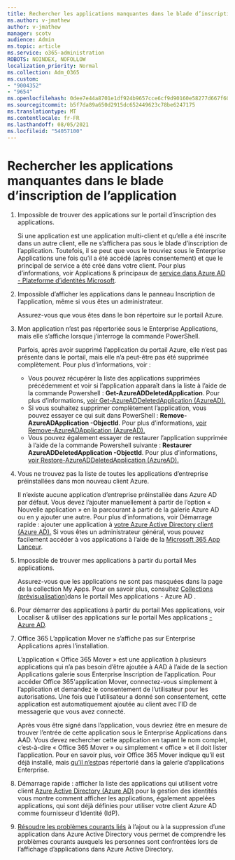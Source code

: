 ```yaml
---
title: Rechercher les applications manquantes dans le blade d’inscription de l’application
ms.author: v-jmathew
author: v-jmathew
manager: scotv
audience: Admin
ms.topic: article
ms.service: o365-administration
ROBOTS: NOINDEX, NOFOLLOW
localization_priority: Normal
ms.collection: Adm_O365
ms.custom:
- "9004352"
- "9654"
ms.openlocfilehash: 0dee7e44a8701e1df924b9657cce6cf9d90160e58277d667f6069a4cbcf87ce5
ms.sourcegitcommit: b5f7da89a650d2915dc652449623c78be6247175
ms.translationtype: MT
ms.contentlocale: fr-FR
ms.lasthandoff: 08/05/2021
ms.locfileid: "54057100"
---
```

# <a name="find-missing-applications-on-app-registration-blade"></a>Rechercher les applications manquantes dans le blade d’inscription de l’application

1. Impossible de trouver des applications sur le portail d’inscription des applications.

    Si une application est une application multi-client et qu’elle a été inscrite dans un autre client, elle ne s’affichera pas sous le blade d’inscription de l’application. Toutefois, il se peut que vous le trouviez sous le Enterprise Applications une fois qu’il a été accédé (après consentement) et que le principal de service a été créé dans votre client. Pour plus d’informations, voir Applications & principaux de [service dans Azure AD - Plateforme d’identités Microsoft](https://docs.microsoft.com/azure/active-directory/develop/app-objects-and-service-principals).
2. Impossible d’afficher les applications dans le panneau Inscription de l’application, même si vous êtes un administrateur.

    Assurez-vous que vous êtes dans le bon répertoire sur le portail Azure.
3. Mon application n’est pas répertoriée sous le Enterprise Applications, mais elle s’affiche lorsque j’interroge la commande PowerShell.

    Parfois, après avoir supprimé l’application du portail Azure, elle n’est pas présente dans le portail, mais elle n’a peut-être pas été supprimée complètement. Pour plus d’informations, voir :
    - Vous pouvez récupérer la liste des applications supprimées précédemment et voir si l’application apparaît dans la liste à l’aide de la commande Powershell : **Get-AzureADDeletedApplication**. Pour plus d’informations, [voir Get-AzureADDeletedApplication (AzureAD).](https://docs.microsoft.com/powershell/module/azuread/get-azureaddeletedapplication)
    - Si vous souhaitez supprimer complètement l’application, vous pouvez essayer ce qui suit dans PowerShell : **Remove-AzureADApplication -ObjectId**. Pour plus d’informations, [voir Remove-AzureADApplication (AzureAD).](https://docs.microsoft.com/powershell/module/azuread/remove-azureadapplication)
    - Vous pouvez également essayer de restaurer l’application supprimée à l’aide de la commande Powershell suivante : **Restaurer AzureADDeletedApplication -ObjectId**. Pour plus d’informations, [voir Restore-AzureADDeletedApplication (AzureAD).](https://docs.microsoft.com/powershell/module/azuread/restore-azureaddeletedapplication)
4. Vous ne trouvez pas la liste de toutes les applications d’entreprise préinstallées dans mon nouveau client Azure.

    Il n’existe aucune application d’entreprise préinstallée dans Azure AD par défaut. Vous devez l’ajouter manuellement à partir de l’option « Nouvelle application » en la parcourant à partir de la galerie Azure AD ou en y ajouter une autre. Pour plus d’informations, voir Démarrage rapide : ajouter une application à [votre Azure Active Directory client (Azure AD).](https://docs.microsoft.com/azure/active-directory/manage-apps/add-application-portal)
    Si vous êtes un administrateur général, vous pouvez facilement accéder à vos applications à l’aide de la [Microsoft 365 App Lanceur](https://docs.microsoft.com/microsoft-365/admin/manage/customize-the-app-launcher).
5. Impossible de trouver mes applications à partir du portail Mes applications.

    Assurez-vous que les applications ne sont pas masquées dans la page de la collection My Apps. Pour en savoir plus, consultez [Collections (prévisualisation)](https://docs.microsoft.com/azure/active-directory/user-help/my-apps-portal-user-collections)dans le portail Mes applications - Azure AD .
6. Pour démarrer des applications à partir du portail Mes applications, voir Localiser & utiliser des applications sur le portail Mes applications [- Azure AD](https://docs.microsoft.com/azure/active-directory/user-help/my-apps-portal-end-user-access).
7. Office 365 L’application Mover ne s’affiche pas sur Enterprise Applications après l’installation.

    L’application « Office 365 Mover » est une application à plusieurs applications qui n’a pas besoin d’être ajoutée à AAD à l’aide de la section Applications galerie sous Enterprise Inscription de l’application. Pour accéder Office 365'application Mover, connectez-vous simplement à l’application et demandez le consentement de l’utilisateur pour les autorisations. Une fois que l’utilisateur a donné son consentement, cette application est automatiquement ajoutée au client avec l’ID de messagerie que vous avez connecté.

    Après vous être signé dans l’application, vous devriez être en mesure de trouver l’entrée de cette application sous le Enterprise Applications dans AAD. Vous devez rechercher cette application en tapant le nom complet, c’est-à-dire « Office 365 Mover » ou simplement « office » et il doit lister l’application. Pour en savoir plus, voir Office 365 Mover indique qu’il est déjà installé, mais [qu’il n’est](https://docs.microsoft.com/answers/questions/30186/office-365-mover-says-its-already-installed-but-it.html)pas répertorié dans la galerie d’applications Enterprise.
8. Démarrage rapide : afficher la liste des applications qui utilisent votre client [Azure Active Directory (Azure AD)](https://docs.microsoft.com/azure/active-directory/manage-apps/view-applications-portal) pour la gestion des identités vous montre comment afficher les applications, également appelées applications, qui sont déjà définies pour utiliser votre client Azure AD comme fournisseur d’identité (IdP).
9. [Résoudre les problèmes courants liés](https://docs.microsoft.com/azure/active-directory/manage-apps/troubleshoot-adding-apps) à l’ajout ou à la suppression d’une application dans Azure Active Directory vous permet de comprendre les problèmes courants auxquels les personnes sont confrontées lors de l’affichage d’applications dans Azure Active Directory.
